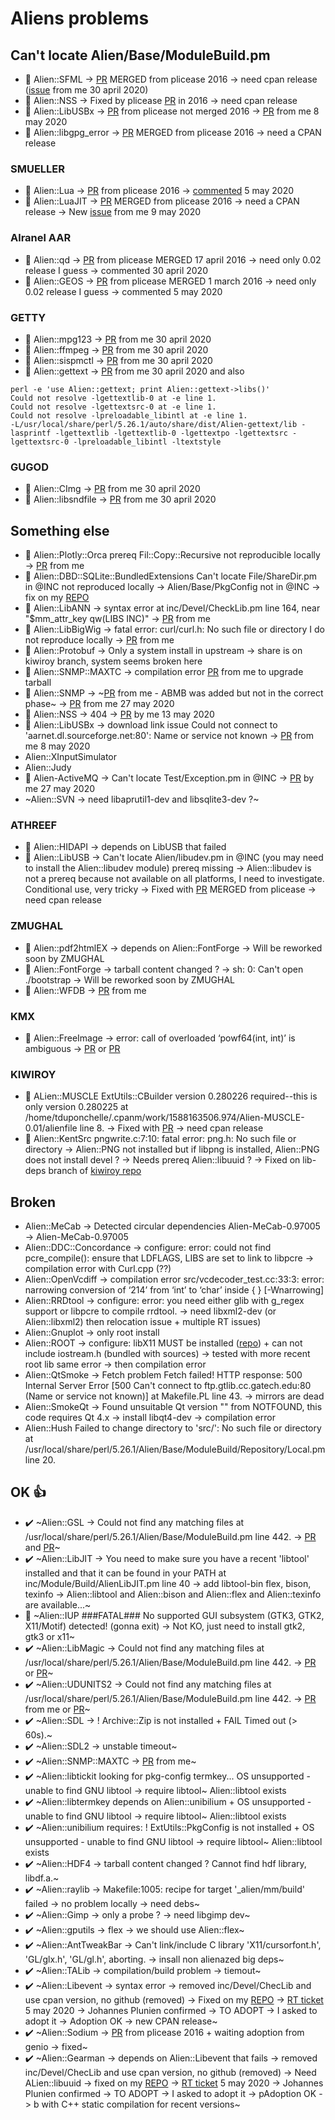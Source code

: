 # Aliens problems

## Can't locate Alien/Base/ModuleBuild.pm
- :construction: Alien::SFML -> [PR](https://github.com/jakeanq/perl-alien-sfml/pull/2) MERGED from plicease 2016 -> need cpan release ([issue](https://github.com/jakeanq/perl-alien-sfml/issues) from me 30 april 2020)
- :construction: Alien::NSS -> Fixed by plicease [PR](https://github.com/0xxon/alien-nss/pull/4) in 2016 -> need cpan release
- :construction: Alien::LibUSBx -> [PR](https://github.com/henrikbrixandersen/Alien-LibUSBx/pull/1) from plicease not merged 2016 -> [PR](https://github.com/henrikbrixandersen/Alien-LibUSBx/pull/3) from me 8 may 2020
- :construction: Alien::libgpg_error -> [PR](https://github.com/salva/p5-Alien-Libgpg_error/pull/1) MERGED from plicease 2016 -> need a CPAN release

### SMUELLER
- :construction: Alien::Lua -> [PR](https://github.com/tsee/p5-Alien-Lua/pull/1) from plicease 2016 -> [commented](https://github.com/tsee/p5-Alien-Lua/pull/1#issuecomment-623946352) 5 may 2020
- :construction: Alien::LuaJIT -> [PR](https://github.com/tsee/p5-Alien-LuaJIT/pull/1) MERGED from plicease 2016 -> need a CPAN release -> New [issue](https://github.com/tsee/p5-Alien-LuaJIT/issues/2) from me 9 may 2020

### Alranel AAR
- :construction: Alien::qd -> [PR](https://github.com/alranel/Alien-qd/pull/2) from plicease MERGED 17 april 2016 -> need only 0.02 release I guess -> commented 30 april 2020 
- :construction: Alien::GEOS  -> [PR](https://github.com/alranel/Alien-GEOS/pull/1) from plicease MERGED 1 march 2016 -> need only 0.02 release I guess -> commented 5 may 2020

### GETTY
- :construction: Alien::mpg123 -> [PR](https://github.com/Getty/p5-alien-mpg123/pull/2) from me 30 april 2020
- :construction: Alien::ffmpeg -> [PR](https://github.com/Getty/p5-alien-ffmpeg/pull/5) from me 30 april 2020
- :construction: Alien::sispmctl -> [PR](https://github.com/Getty/p5-alien-sispmctl/pull/2) from me 30 april 2020
- :construction: Alien::gettext -> [PR](https://github.com/Getty/p5-alien-gettext/pull/2) from me 30 april 2020 and also 
```
perl -e 'use Alien::gettext; print Alien::gettext->libs()'
Could not resolve -lgettextlib-0 at -e line 1.
Could not resolve -lgettextsrc-0 at -e line 1.
Could not resolve -lpreloadable_libintl at -e line 1.
-L/usr/local/share/perl/5.26.1/auto/share/dist/Alien-gettext/lib -lasprintf -lgettextlib -lgettextlib-0 -lgettextpo -lgettextsrc -lgettextsrc-0 -lpreloadable_libintl -ltextstyle
```

### GUGOD 
- :construction: Alien::CImg -> [PR](https://github.com/gugod/Alien-CImg/pull/1) from me 30 april 2020
- :construction: Alien::libsndfile -> [PR](https://github.com/gugod/Alien-libsndfile/pull/1) from me 30 april 2020


## Something else
- :construction: Alien::Plotly::Orca prereq Fil::Copy::Recursive not reproducible locally -> [PR](https://github.com/stphnlyd/perl5-Alien-Plotly-Orca/pull/4) from me
- :construction: Alien::DBD::SQLite::BundledExtensions Can't locate File/ShareDir.pm in @INC not reproduced locally -> Alien/Base/PkgConfig not in @INC -> fix on my [REPO](https://github.com/thibaultduponchelle/Alien-DBD-SQLite-BundledExtensions/commit/e4736bba119ab2ab1653a83670412c11b2515be2)
- :construction: Alien::LibANN -> syntax error at inc/Devel/CheckLib.pm line 164, near "$mm_attr_key qw(LIBS INC)" -> [PR](https://github.com/rogersprint/Alien-LibANN/pull/1) from me
- :construction: Alien::LibBigWig -> fatal error: curl/curl.h: No such file or directory I do not reproduce locally -> [PR](https://github.com/Ensembl/Alien-LibBigWig/pull/3) from me
- :construction: Alien::Protobuf -> Only a system install in upstream -> share is on kiwiroy branch, system seems broken here
- :construction: Alien::SNMP::MAXTC -> compilation error [PR](https://github.com/ollyg/Alien-SNMP-MAXTC/pull/3) from me to upgrade tarball
- :construction: Alien::SNMP -> ~[PR](https://github.com/ollyg/Alien-SNMP/pull/3) from me - ABMB was added but not in the correct phase~ -> [PR](https://github.com/ollyg/Alien-SNMP/pull/4) from me 27 may 2020
- :construction: Alien::NSS -> 404 -> [PR](https://github.com/0xxon/alien-nss/pull/6) by me 13 may 2020
- :construction: Alien::LibUSBx -> download link issue Could not connect to 'aarnet.dl.sourceforge.net:80': Name or service not known -> [PR](https://github.com/henrikbrixandersen/Alien-LibUSBx/pull/3) from me 8 may 2020
- Alien::XInputSimulator
- Alien::Judy
- :construction: Alien-ActiveMQ -> Can't locate Test/Exception.pm in @INC -> [PR](https://github.com/bobtfish/alien-apachemq/pull/7) by me 27 may 2020 
- ~Alien::SVN -> need libaprutil1-dev and libsqlite3-dev ?~ 

### ATHREEF
- :construction: Alien::HIDAPI -> depends on LibUSB that failed
- :construction: Alien::LibUSB -> Can't locate Alien/libudev.pm in @INC (you may need to install the Alien::libudev module) prereq missing -> Alien::libudev is not a prereq because not available on all platforms, I need to investigate. Conditional use, very tricky -> Fixed with [PR](https://github.com/athreef/Alien-LibUSB/pull/3) MERGED from plicease -> need cpan release

### ZMUGHAL
- :construction: Alien::pdf2htmlEX -> depends on Alien::FontForge -> Will be reworked soon by ZMUGHAL
- :construction: Alien::FontForge -> tarball content changed ? -> sh: 0: Can't open ./bootstrap -> Will be reworked soon by ZMUGHAL
- :construction: Alien::WFDB -> [PR](https://github.com/EntropyOrg/p5-Alien-WFDB/pull/8) from me

### KMX
- :construction: Alien::FreeImage ->  error: call of overloaded ‘powf64(int, int)’ is ambiguous -> [PR](https://github.com/kmx/alien-freeimage/pull/1) or [PR](https://github.com/kmx/alien-freeimage/pull/2)

### KIWIROY
- :construction: ALien::MUSCLE ExtUtils::CBuilder version 0.280226 required--this is only version 0.280225 at /home/tduponchelle/.cpanm/work/1588163506.974/Alien-MUSCLE-0.01/alienfile line 8. -> Fixed with [PR](https://github.com/kiwiroy/p5-alien-muscle/pull/2) -> need cpan release
- :construction: Alien::KentSrc pngwrite.c:7:10: fatal error: png.h: No such file or directory -> Alien::PNG not installed but if libpng is installed, Alien::PNG does not install devel ? -> Needs prereq Alien::libuuid ? -> Fixed on lib-deps branch of [kiwiroy repo](https://github.com/kiwiroy/alien-kentsrc/tree/lib-deps)


## Broken 
- Alien::MeCab -> Detected circular dependencies Alien-MeCab-0.97005 -> Alien-MeCab-0.97005
- Alien::DDC::Concordance -> configure: error: could not find pcre_compile(): ensure that LDFLAGS, LIBS are set to link to libpcre -> compilation error with Curl.cpp (??)
- Alien::OpenVcdiff -> compilation error src/vcdecoder_test.cc:33:3: error: narrowing conversion of ‘214’ from ‘int’ to ‘char’ inside { } [-Wnarrowing] 
- Alien::RRDtool -> configure: error: you need either glib with g_regex support or libpcre to compile rrdtool. -> need libxml2-dev (or Alien::libxml2) then relocation issue + multiple RT issues)
- Alien::Gnuplot -> only root install
- Alien::ROOT -> configure: libX11 MUST be installed ([repo](https://github.com/tsee/SOOT/tree/master/Alien-ROOT)) + can not include iostream.h (bundled with sources) -> tested with more recent root lib same error -> then compilation error
- Alien::QtSmoke -> Fetch problem Fetch failed! HTTP response: 500 Internal Server Error [500 Can't connect to ftp.gtlib.cc.gatech.edu:80 (Name or service not known)] at Makefile.PL line 43. -> mirrors are dead
- Alien::SmokeQt -> Found unsuitable Qt version "" from NOTFOUND, this code requires Qt 4.x -> install libqt4-dev -> compilation error
- Alien::Hush Failed to change directory to 'src/': No such file or directory at /usr/local/share/perl/5.26.1/Alien/Base/ModuleBuild/Repository/Local.pm line 20.

## OK :+1: 
- :heavy_check_mark: ~Alien::GSL -> Could not find any matching files at /usr/local/share/perl/5.26.1/Alien/Base/ModuleBuild.pm line 442. -> [PR](https://github.com/Perl5-Alien/Alien-GSL/pull/6) and [PR](https://github.com/Perl5-Alien/Alien-GSL/pull/7)~
- :heavy_check_mark: ~Alien::LibJIT -> You need to make sure you have a recent 'libtool' installed and that it can be found in your PATH at inc/Module/Build/AlienLibJIT.pm line 40 -> add libtool-bin flex, bison, texinfo -> Alien::libtool and Alien::bison and Alien::flex and Alien::texinfo are available...~
- :see_no_evil: ~Alien::IUP ###FATAL### No supported GUI subsystem (GTK3, GTK2, X11/Motif) detected! (gonna exit) -> Not KO, just need to install gtk2, gtk3 or x11~
- :heavy_check_mark: ~Alien::LibMagic -> Could not find any matching files at /usr/local/share/perl/5.26.1/Alien/Base/ModuleBuild.pm line 442. -> [PR](https://github.com/zmughal/p5-Alien-LibMagic/pull/6) or [PR](https://github.com/zmughal-p5CPAN/p5-Alien-LibMagic/pull/8)~
- :heavy_check_mark: ~Alien::UDUNITS2 -> Could not find any matching files at /usr/local/share/perl/5.26.1/Alien/Base/ModuleBuild.pm line 442. -> [PR](https://github.com/EntropyOrg/p5-Alien-UDUNITS2/pull/10) from me or [PR](https://github.com/EntropyOrg/p5-Alien-UDUNITS2/pull/11)~
- :heavy_check_mark: ~Alien::SDL -> !  Archive::Zip is not installed + FAIL Timed out (> 60s).~
- :heavy_check_mark: ~Alien::SDL2 -> unstable timeout~
- :heavy_check_mark: ~Alien::SNMP::MAXTC -> [PR](https://github.com/ollyg/Alien-SNMP-MAXTC/pull/2) from me~
- :heavy_check_mark: ~Alien::libtickit looking for pkg-config termkey... OS unsupported - unable to find GNU libtool -> require libtool~ Alien::libtool exists
- :heavy_check_mark: ~Alien::libtermkey depends on Alien::unibilium + OS unsupported - unable to find GNU libtool -> require libtool~ Alien::libtool exists
- :heavy_check_mark: ~Alien::unibilium requires:    !  ExtUtils::PkgConfig is not installed + OS unsupported - unable to find GNU libtool -> require libtool~ Alien::libtool exists
- :heavy_check_mark: ~Alien::HDF4 -> tarball content changed ? Cannot find hdf library, libdf.a.~
- :heavy_check_mark: ~Alien::raylib -> Makefile:1005: recipe for target '_alien/mm/build' failed -> no problem locally -> need debs~
- :heavy_check_mark: ~Alien::Gimp -> only a probe ? -> need libgimp dev~
- :heavy_check_mark: ~Alien::gputils -> flex -> we should use Alien::flex~ 
- :heavy_check_mark: ~Alien::AntTweakBar -> Can't link/include C library 'X11/cursorfont.h', 'GL/glx.h', 'GL/gl.h', aborting. -> insall non alienazed big deps~
- :heavy_check_mark: ~Alien::TALib -> compilation/build problem -> tiemout~
- :heavy_check_mark: ~Alien::Libevent -> syntax error -> removed inc/Devel/ChecLib and use cpan version, no github (removed) -> Fixed on my [REPO](https://github.com/thibaultduponchelle/Alien-Libevent) -> [RT ticket](https://rt.cpan.org/Ticket/Display.html?id=98058#txn-1896610) 5 may 2020 -> Johannes Plunien confirmed -> TO ADOPT -> I asked to adopt it -> Adoption OK -> new CPAN release~
- :heavy_check_mark: ~Alien::Sodium -> [PR](https://github.com/ajgb/alien-sodium/pull/4) from plicease 2016 + waiting adoption from genio -> fixed~
- :heavy_check_mark: ~Alien::Gearman -> depends on Alien::Libevent that fails -> removed inc/Devel/ChecLib and use cpan version, no github (removed) -> Need ALien::libuuid -> fixed on my [REPO](https://github.com/thibaultduponchelle/Alien-Gearman)  -> [RT ticket](https://rt.cpan.org/Ticket/Display.html?id=132505) 5 may 2020 -> Johannes Plunien confirmed -> TO ADOPT -> I asked to adopt it -> pAdoption OK -> b with C++ static compilation for recent versions~
